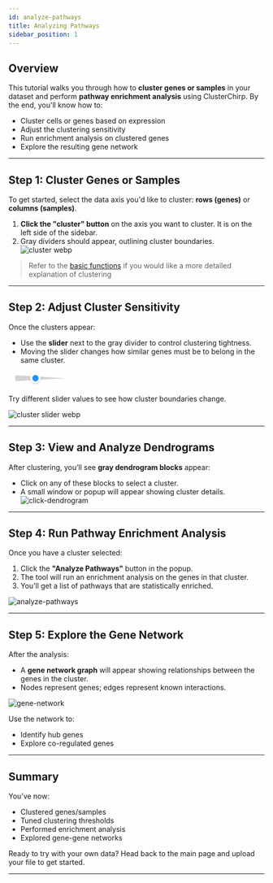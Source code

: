 ```yaml
---
id: analyze-pathways
title: Analyzing Pathways
sidebar_position: 1
---
```


## Overview

This tutorial walks you through how to **cluster genes or samples** in your dataset and perform **pathway enrichment analysis** using ClusterChirp. By the end, you'll know how to:

- Cluster cells or genes based on expression
- Adjust the clustering sensitivity
- Run enrichment analysis on clustered genes
- Explore the resulting gene network

---

## Step 1: Cluster Genes or Samples

To get started, select the data axis you'd like to cluster: **rows (genes)** or **columns (samples)**.

1. **Click the "cluster" button** on the axis you want to cluster. It is on the left side of the sidebar.
2. Gray dividers should appear, outlining cluster boundaries.
![cluster webp](/img/cluster-dendro-hover.webp)

> Refer to the [basic functions](../basic-functions#how-to-cluster-cells) if you would like a more detailed explanation of clustering

---

## Step 2: Adjust Cluster Sensitivity

Once the clusters appear:

- Use the **slider** next to the gray divider to control clustering tightness.
- Moving the slider changes how similar genes must be to belong in the same cluster.

![Cluster slider](/img/cluster_slider.png)

Try different slider values to see how cluster boundaries change.

![cluster slider webp](/img/cluster-freq-slider.webp)

---

## Step 3: View and Analyze Dendrograms

After clustering, you’ll see **gray dendrogram blocks** appear:

- Click on any of these blocks to select a cluster.
- A small window or popup will appear showing cluster details.
![click-dendrogram](/img/cluster-dendro-click.webp)

---

## Step 4: Run Pathway Enrichment Analysis

Once you have a cluster selected:

1. Click the **"Analyze Pathways"** button in the popup.
2. The tool will run an enrichment analysis on the genes in that cluster.
3. You’ll get a list of pathways that are statistically enriched.

![analyze-pathways](/img/cluster-analyze-click.webp)

---

## Step 5: Explore the Gene Network

After the analysis:

- A **gene network graph** will appear showing relationships between the genes in the cluster.
- Nodes represent genes; edges represent known interactions.

![gene-network](/img/cluster-network-(analyze)-explore.webp)

Use the network to:

- Identify hub genes
- Explore co-regulated genes

---

## Summary

You’ve now:

- Clustered genes/samples
- Tuned clustering thresholds
- Performed enrichment analysis
- Explored gene-gene networks

Ready to try with your own data? Head back to the main page and upload your file to get started.

---

